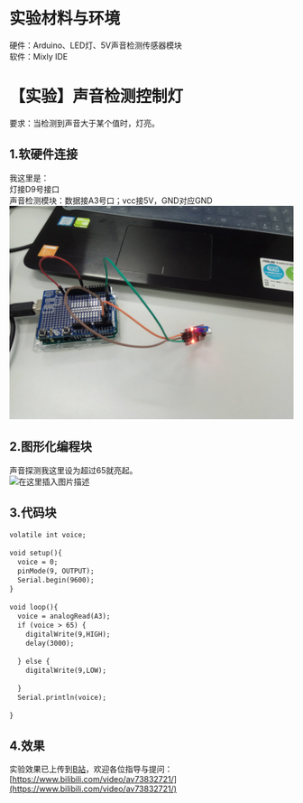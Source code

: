 # 实验材料与环境
硬件：Arduino、LED灯、5V声音检测传感器模块  
软件：Mixly IDE  

# 【实验】声音检测控制灯
要求：当检测到声音大于某个值时，灯亮。  
## 1.软硬件连接
我这里是：  
灯接D9号接口  
声音检测模块：数据接A3号口；vcc接5V，GND对应GND  
![在这里插入图片描述](https://raw.githubusercontent.com/liangyingshi0/Arduino/master/Mixly%E5%A3%B0%E6%8E%A7%E7%81%AF/photo/%E5%A3%B0%E9%9F%B3.jpg)
## 2.图形化编程块
声音探测我这里设为超过65就亮起。  
![在这里插入图片描述](https://img-blog.csdnimg.cn/20191029205106334.PNG?x-oss-process=image/watermark,type_ZmFuZ3poZW5naGVpdGk,shadow_10,text_aHR0cHM6Ly9ibG9nLmNzZG4ubmV0L3FxXzQyNzY3NjQ3,size_16,color_FFFFFF,t_70)
## 3.代码块

```
volatile int voice;

void setup(){
  voice = 0;
  pinMode(9, OUTPUT);
  Serial.begin(9600);
}

void loop(){
  voice = analogRead(A3);
  if (voice > 65) {
    digitalWrite(9,HIGH);
    delay(3000);

  } else {
    digitalWrite(9,LOW);

  }
  Serial.println(voice);

}
```

## 4.效果
实验效果已上传到[B站](https://www.bilibili.com/video/av73832721/)，欢迎各位指导与提问：[https://www.bilibili.com/video/av73832721/](https://www.bilibili.com/video/av73832721/)
